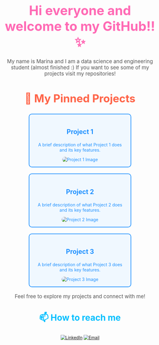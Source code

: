<!-- Header Section -->
<div align="center">
  <h1 style="font-size: 3em; color: #ff69b4;">Hi everyone and welcome to my GitHub!!✨</h1>
  <p style="font-size: 1.2em; color: #555;">My name is Marina and I am a data science and engineering student (almost finished :)
If you want to see some of my projects visit my repositories!</p>
</div>

<!-- Pinned Projects -->
<div align="center">
  <h2 style="font-size: 2.5em; color: #ff6347;">📌 My Pinned Projects</h2>
  
  <!-- Project 1 -->
  <div style="display: flex; align-items: center; justify-content: center; margin: 20px;">
    <a href="link-to-project1" style="text-decoration: none; color: #1e90ff;">
      <div style="max-width: 300px; border: 2px solid #1e90ff; border-radius: 10px; padding: 15px; text-align: center; background: #f0f8ff;">
        <h3 style="font-size: 1.5em;">Project 1</h3>
        <p style="font-size: 1em;">A brief description of what Project 1 does and its key features.</p>
        <img src="https://via.placeholder.com/150" alt="Project 1 Image" style="border-radius: 10px;"/>
      </div>
    </a>
  </div>
  
  <!-- Project 2 -->
  <div style="display: flex; align-items: center; justify-content: center; margin: 20px;">
    <a href="link-to-project2" style="text-decoration: none; color: #1e90ff;">
      <div style="max-width: 300px; border: 2px solid #1e90ff; border-radius: 10px; padding: 15px; text-align: center; background: #f0f8ff;">
        <h3 style="font-size: 1.5em;">Project 2</h3>
        <p style="font-size: 1em;">A brief description of what Project 2 does and its key features.</p>
        <img src="https://via.placeholder.com/150" alt="Project 2 Image" style="border-radius: 10px;"/>
      </div>
    </a>
  </div>
  
  <!-- Project 3 -->
  <div style="display: flex; align-items: center; justify-content: center; margin: 20px;">
    <a href="link-to-project3" style="text-decoration: none; color: #1e90ff;">
      <div style="max-width: 300px; border: 2px solid #1e90ff; border-radius: 10px; padding: 15px; text-align: center; background: #f0f8ff;">
        <h3 style="font-size: 1.5em;">Project 3</h3>
        <p style="font-size: 1em;">A brief description of what Project 3 does and its key features.</p>
        <img src="https://via.placeholder.com/150" alt="Project 3 Image" style="border-radius: 10px;"/>
      </div>
    </a>
  </div>
</div>

<!-- Footer -->
<div align="center">
  <p style="font-size: 1.2em; color: #555;">Feel free to explore my projects and connect with me!</p>
</div>


<!-- Contact Information -->
<div align="center">
  <h3 style="font-size: 2em; color: #00bfff;">📫 How to reach me</h3>
  <p>
    <a href="link-to-linkedin"><img src="https://img.shields.io/badge/LinkedIn-0A66C2?style=for-the-badge&logo=linkedin&logoColor=white" alt="LinkedIn"></a>
    <a href="mailto:100472836@alumnos.uc3m.es"><img src="https://img.shields.io/badge/Email-D14836?style=for-the-badge&logo=gmail&logoColor=white" alt="Email"></a>
  </p>
</div>

